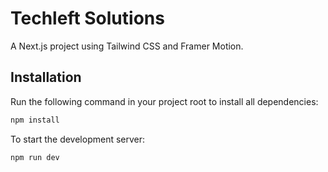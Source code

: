 # Techleft Solutions

A Next.js project using Tailwind CSS and Framer Motion.

## Installation

Run the following command in your project root to install all dependencies:

```bash
npm install
```
To start the development server:
```bash
npm run dev
